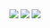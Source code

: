 <img src="https://github-readme-stats.vercel.app/api?username=premek&include_all_commits=true&hide_rank=true" />
<img src="https://github-readme-stats.vercel.app/api/top-langs/?username=premek&include_all_commits=true&count_private=true&layout=compact&langs_count=35&hide_progress=true" />

<img src="https://github-contributor-stats.vercel.app/api?username=premek&limit=15&combine_all_yearly_contributions=true" />
